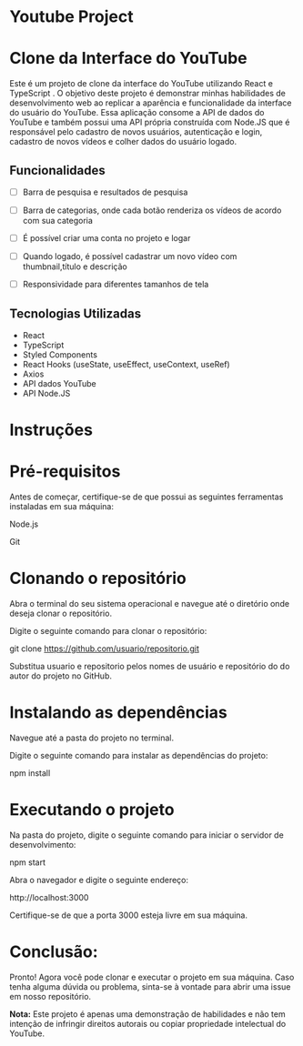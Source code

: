 # Youtube Project

# Clone da Interface do YouTube 

Este é um projeto de clone da interface do YouTube utilizando React e TypeScript . O objetivo deste projeto é demonstrar minhas habilidades de desenvolvimento web ao replicar a aparência e funcionalidade da interface do usuário do YouTube. Essa aplicação consome a API de dados do YouTube e também possui uma API própria construída com Node.JS que é responsável pelo cadastro de novos usuários, autenticação e login, cadastro de novos vídeos e colher dados do usuário logado.

## Funcionalidades

- [ ] Barra de pesquisa e resultados de pesquisa
- [ ] Barra de categorias, onde cada botão renderiza os vídeos de acordo com sua categoria
- [ ] É possível criar uma conta no projeto e logar
- [ ] Quando logado, é possível cadastrar um novo vídeo com  thumbnail,título e descrição
- [ ] Responsividade para diferentes tamanhos de tela



## Tecnologias Utilizadas

- React
- TypeScript
- Styled Components
-  React Hooks (useState, useEffect, useContext, useRef)
-  Axios
-  API dados YouTube
-  API Node.JS

# Instruções

# Pré-requisitos
Antes de começar, certifique-se de que possui as seguintes ferramentas instaladas em sua máquina:

Node.js

Git
# Clonando o repositório
Abra o terminal do seu sistema operacional e navegue até o diretório onde deseja clonar o repositório.

Digite o seguinte comando para clonar o repositório:

git clone https://github.com/usuario/repositorio.git

Substitua usuario e repositorio pelos nomes de usuário e repositório do do autor do projeto no GitHub.

# Instalando as dependências
Navegue até a pasta do projeto no terminal.

Digite o seguinte comando para instalar as dependências do projeto:

npm install

# Executando o projeto
Na pasta do projeto, digite o seguinte comando para iniciar o servidor de desenvolvimento:

npm start

Abra o navegador e digite o seguinte endereço:

http://localhost:3000

Certifique-se de que a porta 3000 esteja livre em sua máquina.

# Conclusão:
Pronto! Agora você pode clonar e executar o projeto em sua máquina. Caso tenha alguma dúvida ou problema, sinta-se à vontade para abrir uma issue em nosso repositório.

**Nota:** Este projeto é apenas uma demonstração de habilidades e não tem intenção de infringir direitos autorais ou copiar propriedade intelectual do YouTube.
